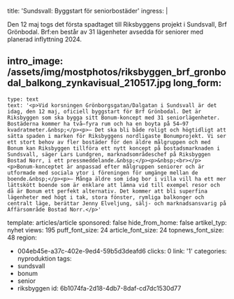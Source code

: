 title: 'Sundsvall: Byggstart för seniorbostäder'
ingress: |
  <p>Den 12 maj togs det första spadtaget till Riksbyggens projekt i Sundsvall, Brf Grönbodal. Brf:en består av 31 lägenheter avsedda för seniorer med planerad inflyttning 2024.
  </p>
  
intro_image: /assets/img/mostphotos/riksbyggen_brf_gronbodal_balkong_zynkavisual_210517.jpg
long_form:
  -
    type: text
    text: '<p>Vid korsningen Grönborgsgatan/Dalgatan i Sundsvall är det idag, den 12 maj, oficiell byggstart för Brf Grönbodal. Det är Riksbyggen som ska bygga sitt Bonum-koncept med 31 seniorlägenheter. Bostäderna kommer ha två–fyra rum och ha en boyta på 54–97 kvadratmeter.&nbsp;</p><p>– Det ska bli både roligt och högtidligt att sätta spaden i marken för Riksbyggens nordligaste Bonumprojekt. Vi ser ett stort behov av fler bostäder för den äldre målgruppen och med Bonum kan Riksbyggen tillföra ett nytt koncept på bostadsmarknaden i Sundsvall, säger Lars Lundgren, marknadsområdeschef på Riksbyggen Bostad Norr, i ett pressmeddelande.&nbsp;</p><p>&nbsp;<br></p><p>Bonum-konceptet är anpassad efter målgruppen seniorer och är utformade med sociala ytor i föreningen för umgänge mellan de boende.&nbsp;</p><p>– Många äldre som idag bor i villa vill ha ett mer lättskött boende som är enklare att lämna vid till exempel resor och då är Bonum ett perfekt alternativ. Det kommer att bli superfina lägenheter med högt i tak, stora fönster, rymliga balkonger och centralt läge, berättar Jenny Elveljung, sälj- och marknadsansvarig på Affärsområde Bostad Norr.</p>'
template: articles/article
sponsored: false
hide_from_home: false
artikel_typ: nyhet
views: 195
puff_font_size: 24
article_font_size: 24
topnews_font_size: 48
region:
  - 004eb45e-a37c-402e-9ed4-59b5d3deafd6
clicks: 0
link: '1'
categories: nyproduktion
tags:
  - sundsvall
  - bonum
  - senior
  - riksbyggen
id: 6b1074fa-2d18-4db7-8daf-cd7dc1530d77
